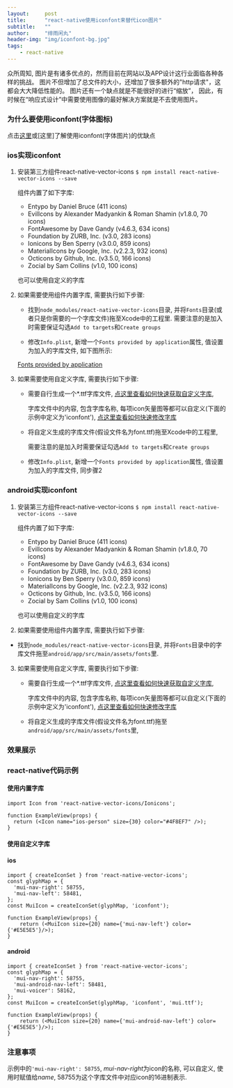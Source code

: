 ```yaml
---
layout:     post
title:      "react-native使用iconfont来替代icon图片"
subtitle:   ""
author:     "绯雨闲丸"
header-img: "img/iconfont-bg.jpg"
tags:
    - react-native
---
```


>

众所周知, 图片是有诸多优点的，然而目前在网站以及APP设计这行业面临各种各样的挑战。
图片不但增加了总文件的大小，还增加了很多额外的"http请求"，这都会大大降低性能的。
图片还有一个缺点就是不能很好的进行“缩放”，
因此，有时候在“响应式设计”中需要使用图像的最好解决方案就是不去使用图片。

### 为什么要使用iconfont(字体图标)

点击[这里][1]或[这里]了解使用iconfont(字体图片)的优缺点

### ios实现iconfont

1. 安装第三方组件react-native-vector-icons `$ npm install react-native-vector-icons --save`

   组件内置了如下字库:

   * Entypo by Daniel Bruce (411 icons)
   * EvilIcons by Alexander Madyankin & Roman Shamin (v1.8.0, 70 icons)
   * FontAwesome by Dave Gandy (v4.6.3, 634 icons)
   * Foundation by ZURB, Inc. (v3.0, 283 icons)
   * Ionicons by Ben Sperry (v3.0.0, 859 icons)
   * MaterialIcons by Google, Inc. (v2.2.3, 932 icons)
   * Octicons by Github, Inc. (v3.5.0, 166 icons)
   * Zocial by Sam Collins (v1.0, 100 icons)

   也可以使用自定义的字库

2. 如果需要使用组件内置字库, 需要执行如下步骤:

   * 找到`node_modules/react-native-vector-icons`目录, 并将`Fonts`目录(或者只是你需要的一个字库文件)拖至Xcode中的工程里.
     需要注意的是加入时需要保证勾选`Add to targets`和`Create groups`

   * 修改`Info.plist`, 新增一个`Fonts provided by application`属性, 值设置为加入的字库文件, 如下图所示:

   [Fonts provided by application][3]

3. 如果需要使用自定义字库, 需要执行如下步骤:

   * 需要自行生成一个*.ttf字库文件, [点这里查看如何快速获取自定义字库][4],

     字库文件中的内容, 包含字库名称, 每项icon矢量图等都可以自定义(下面的示例中定义为'iconfont'), [点这里查看如何快速修改字库][5]

   * 将自定义生成的字库文件(假设文件名为font.ttf)拖至Xcode中的工程里,

     需要注意的是加入时需要保证勾选`Add to targets`和`Create groups`

   * 修改`Info.plist`, 新增一个`Fonts provided by application`属性, 值设置为加入的字库文件, 同步骤2

### android实现iconfont

1. 安装第三方组件react-native-vector-icons `$ npm install react-native-vector-icons --save`

   组件内置了如下字库:

   * Entypo by Daniel Bruce (411 icons)
   * EvilIcons by Alexander Madyankin & Roman Shamin (v1.8.0, 70 icons)
   * FontAwesome by Dave Gandy (v4.6.3, 634 icons)
   * Foundation by ZURB, Inc. (v3.0, 283 icons)
   * Ionicons by Ben Sperry (v3.0.0, 859 icons)
   * MaterialIcons by Google, Inc. (v2.2.3, 932 icons)
   * Octicons by Github, Inc. (v3.5.0, 166 icons)
   * Zocial by Sam Collins (v1.0, 100 icons)

   也可以使用自定义的字库

2. 如果需要使用组件内置字库, 需要执行如下步骤:

  * 找到`node_modules/react-native-vector-icons`目录, 并将`Fonts`目录中的字库文件拖至`android/app/src/main/assets/fonts`里.

3. 如果需要使用自定义字库, 需要执行如下步骤:

   * 需要自行生成一个*.ttf字库文件, [点这里查看如何快速获取自定义字库][4],

     字库文件中的内容, 包含字库名称, 每项icon矢量图等都可以自定义(下面的示例中定义为'iconfont'), [点这里查看如何快速修改字库][5]

   * 将自定义生成的字库文件(假设文件名为font.ttf)拖至`android/app/src/main/assets/fonts`里,

### 效果展示


### react-native代码示例

#### 使用内置字库

```
import Icon from 'react-native-vector-icons/Ionicons';

function ExampleView(props) {
  return (<Icon name="ios-person" size={30} color="#4F8EF7" />);
}
```

#### 使用自定义字库

#### ios

```
import { createIconSet } from 'react-native-vector-icons';
const glyphMap = {
  'mui-nav-right': 58755,
  'mui-nav-left': 58481,
};
const MuiIcon = createIconSet(glyphMap, 'iconfont');

function ExampleView(props) {
    return (<MuiIcon size={20} name={'mui-nav-left'} color={'#E5E5E5'}/>);
}
```

#### android

```
import { createIconSet } from 'react-native-vector-icons';
const glyphMap = {
  'mui-nav-right': 58755,
  'mui-android-nav-left': 58481,
  'mui-voicer': 58162,
};
const MuiIcon = createIconSet(glyphMap, 'iconfont', 'mui.ttf');

function ExampleView(props) {
    return (<MuiIcon size={20} name={'mui-android-nav-left'} color={'#E5E5E5'}/>);
}
```

### 注意事项

示例中的`'mui-nav-right': 58755`, *mui-nav-right*为icon的名称, 可以自定义, 使用时赋值给*name*,
58755为这个字库文件中对应icon的16进制表示.



[1]: http://www.w3cplus.com/css3/icon-fonts.html
[2]: http://www.vanseodesign.com/web-design/icon-fonts/
[3]: https://cloud.githubusercontent.com/assets/378279/12421498/2db1f93a-be88-11e5-89c8-2e563ba6251a.png
[4]: http://www.iconfont.cn/
[5]: http://www.vanadis.cn/2016/06/30/font-creator/
